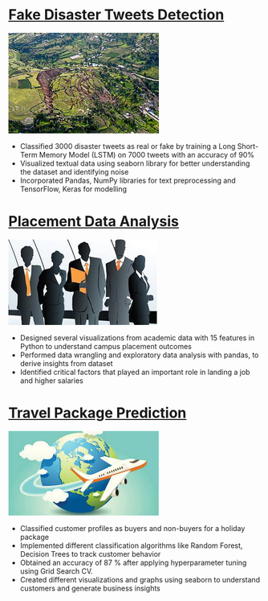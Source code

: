 # [Fake Disaster Tweets Detection](https://github.com/choureymanas/Is-it-really-a-Disaster)
![](/images/Landslide_in_Cusco%2C_Peru_-_2018.jpg)

- Classified 3000 disaster tweets as real or fake by training a Long Short-Term Memory Model (LSTM) on 7000 tweets with an accuracy of 90% 
- Visualized textual data using seaborn library for better understanding the dataset and identifying noise 
- Incorporated Pandas, NumPy  libraries for text preprocessing and TensorFlow, Keras for modelling 

# [Placement Data Analysis](https://github.com/choureymanas/Placement-data-analysis)
![](/images/placements.jpg)
- Designed several visualizations from academic data with 15 features in Python to understand campus placement outcomes 
- Performed data wrangling and exploratory data analysis with pandas, to derive insights from dataset 
- Identified critical factors that played an important role in landing a job and higher salaries  

# [Travel Package Prediction](https://github.com/choureymanas/Travel-Package-Prediction)                                                                                          
![](/images/download.jpg)                    
- Classified customer profiles as buyers and non-buyers for a holiday package
- Implemented different classification algorithms like Random Forest, Decision Trees to track customer behavior
- Obtained an accuracy of 87 % after applying hyperparameter tuning using Grid Search CV. 
- Created different visualizations and graphs using seaborn to understand customers and generate business insights 
